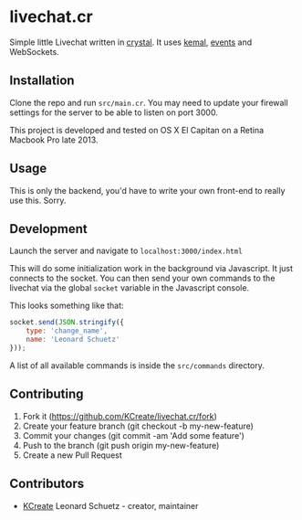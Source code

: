 # livechat.cr

Simple little Livechat written in [crystal](crystal-lang.org). It uses [kemal](http://kemalcr.com/), [events](http://github.com/kcreate/events) and WebSockets.

## Installation

Clone the repo and run `src/main.cr`. You may need to update your firewall settings for the server to be able to listen on port 3000.

This project is developed and tested on OS X El Capitan on a Retina Macbook Pro late 2013.

## Usage

This is only the backend, you'd have to write your own front-end to really use this. Sorry.

## Development

Launch the server and navigate to `localhost:3000/index.html`

This will do some initialization work in the background via Javascript. It just connects to the socket. You can then send your own commands to the livechat via the global `socket` variable in the Javascript console.

This looks something like that:
```javascript
socket.send(JSON.stringify({
    type: 'change_name',
    name: 'Leonard Schuetz'
}));
```

A list of all available commands is inside the `src/commands` directory.

## Contributing

1. Fork it (https://github.com/KCreate/livechat.cr/fork)
2. Create your feature branch (git checkout -b my-new-feature)
3. Commit your changes (git commit -am 'Add some feature')
4. Push to the branch (git push origin my-new-feature)
5. Create a new Pull Request

## Contributors

- [KCreate](https://github.com/KCreate) Leonard Schuetz - creator, maintainer
